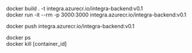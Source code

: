 docker build . -t integra.azurecr.io/integra-backend:v0.1  
docker run -it --rm -p 3000:3000 integra.azurecr.io/integra-backend:v0.1

docker push integra.azurecr.io/integra-backend:v0.1

docker ps  
docker kill [container_id]
